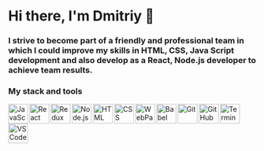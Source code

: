 # Hi there, I'm Dmitriy 👋

### I strive to become part of a friendly and professional team in which I could improve my skills in HTML, CSS, Java Script development and also develop as a React, Node.js developer to achieve team results.

### My stack and tools

<img align="left" alt="JavaScript" width="40px" src="https://upload.wikimedia.org/wikipedia/commons/thumb/9/99/Unofficial_JavaScript_logo_2.svg/800px-Unofficial_JavaScript_logo_2.svg.png" />

<img align="left" alt="React" width="40px" src="https://cdn.worldvectorlogo.com/logos/react-1.svg" />

<img align="left" alt="Redux" width="40px" src="https://cdn.worldvectorlogo.com/logos/redux.svg" />

<img align="left" alt="Node.js" width="40px" src="https://www.pngfind.com/pngs/m/683-6833893_node-js-logo-png-transparent-png.png" />

<img align="left" alt="HTML" width="40px" src="https://upload.wikimedia.org/wikipedia/commons/thumb/6/61/HTML5_logo_and_wordmark.svg/1200px-HTML5_logo_and_wordmark.svg.png" />

<img align="left" alt="CSS" width="40px" src="https://cdn.freebiesupply.com/logos/large/2x/css3-logo-png-transparent.png" />

<img align="left" alt="WebPack" width="40px" src="https://habrastorage.org/webt/k-/tm/2g/k-tm2gvbb_ky6gdrd-tzqrzjkf4.png" />

<img align="left" alt="Babel" width="40px" src="https://cdn.coursehunter.net/category/babel.png" />

<img align="left" alt="Git" width="40px" src="https://miro.medium.com/max/870/1*l9IZ_LeUCP_vwxjDKI2Xgw.jpeg" />

<img align="left" alt="GitHub" width="40px" src="https://play-lh.googleusercontent.com/PCpXdqvUWfCW1mXhH1Y_98yBpgsWxuTSTofy3NGMo9yBTATDyzVkqU580bfSln50bFU" />

<img align="left" alt="Terminal" width="40px" src="https://help.apple.com/assets/6152754A4192845C4361C49A/6152754B4192845C4361C4A1/ru_RU/d94aa1c4979b25e9ffbda97fcbae219a.png" />

<img align="left" alt="VSCode" width="40px" src="https://insmac.org/uploads/posts/2021-07/1625841610_code.png" />
